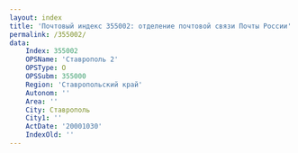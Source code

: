 ```yaml
---
layout: index
title: 'Почтовый индекс 355002: отделение почтовой связи Почты России'
permalink: /355002/
data:
    Index: 355002
    OPSName: 'Ставрополь 2'
    OPSType: О
    OPSSubm: 355000
    Region: 'Ставропольский край'
    Autonom: ''
    Area: ''
    City: Ставрополь
    City1: ''
    ActDate: '20001030'
    IndexOld: ''
---
```

